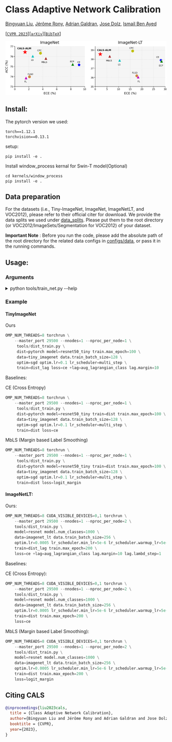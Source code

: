 <!-- omit in toc -->
# Class Adaptive Network Calibration

[Bingyuan Liu](https://by-liu.github.io/), [Jérôme Rony](https://scholar.google.ca/citations?user=5_jpGD0AAAAJ&hl=en), [Adrian Galdran](https://scholar.google.es/citations?user=VKx-rswAAAAJ&hl=es), [Jose Dolz](https://josedolz.github.io/), [Ismail Ben Ayed](https://profs.etsmtl.ca/ibenayed/)


[[`CVPR 2023`](https://openaccess.thecvf.com/content/CVPR2023/html/Liu_Class_Adaptive_Network_Calibration_CVPR_2023_paper.html)][[`arXiv`](https://arxiv.org/abs/2211.15088)][[`BibTeX`](#CitingCALS)] 

![overview](./assets/overview.jpg)


## Install:

The pytorch version we used:
```
torch==1.12.1
torchvision==0.13.1
```

setup:
```
pip install -e .
```

Install window_process kernal for Swin-T model(Optional)
```
cd kernels/window_process
pip install -e .
```

## Data preparation

For the datasets (i.e., Tiny-ImageNet, ImageNet, ImageNetLT, and VOC2012), please refer to their official citer for download.
We provide the data splits we used under [data_splits](data_splits/). Please put them to the root directory (or VOC2012/ImageSets/Segmentation for VOC2012) of your dataset.

**Important Note** : Before you run the code, please add the absolute path of the root directory for the related data configs in [configs/data](configs/data/), or pass it in the running commands.

## Usage:

### Arguments

<details><summary>python tools/train_net.py --help</summary>
<p>

```python
dist_train is powered by Hydra.

== Configuration groups ==
Compose your configuration from those groups (group=option)

data: imagenet, imagenet_lt, tiny_imagenet, voc2012
dist: pytorch, slurm
lag: aug_lagrangian, aug_lagrangian_class
loss: ce, cpc, focal, focal_adaptive, logit_margin, logit_margin_plus, ls, mmce, penalty_ent, soft_ce
lr_scheduler: cosine, multi_step, one_cycle, plateau, step
mixup: mixup
model: SwinV2-T, deeplabv3, resnet, resnet101_tiny, resnet50_tiny
optim: adam, adamw, sgd
test: local, segment
train: dist, dist_lag, dist_plus, lag_segment, local, segment
wandb: my


== Config ==
Override anything in the config (foo.bar=value)

data:
  name: imagenet
  data_root: YOUR_DATA_ROOT
  input_size: 224
  train_batch_size: 256
  val_batch_size: 250
  test_batch_size: 250
  return_ind: false
  use_mysplit: true
  num_workers: 8
  pin_memory: true
  object:
    trainval:
      _target_: calibrate.data.imagenet.build_train_val_dataset
      data_root: ${data.data_root}
      input_size: ${data.input_size}
      use_mysplit: ${data.use_mysplit}
    test:
      _target_: calibrate.data.imagenet.build_test_dataset
      data_root: ${data.data_root}
      input_size: ${data.input_size}
      use_mysplit: ${data.use_mysplit}
model:
  name: resnet50
  num_classes: 10
  pretrained: false
  drop_rate: 0.0
  object:
    _target_: timm.create_model
    model_name: ${model.name}
    pretrained: ${model.pretrained}
    num_classes: ${model.num_classes}
    drop_rate: ${model.drop_rate}
loss:
  name: ce
  ignore_index: -100
  object:
    _target_: torch.nn.CrossEntropyLoss
    ignore_index: ${loss.ignore_index}
    reduction: mean
optim:
  name: adamw
  lr: 0.0005
  weight_decay: 0.05
  object:
    _target_: torch.optim.AdamW
    lr: ${optim.lr}
    betas:
    - 0.9
    - 0.999
    weight_decay: ${optim.weight_decay}
    eps: 1.0e-08
lr_scheduler:
  name: cosine
  min_lr: 5.0e-06
  warmup_lr: 5.0e-07
  warmup_epochs: 1
  cycle_decay: 0.1
  object:
    _target_: timm.scheduler.cosine_lr.CosineLRScheduler
    t_initial: ${train.max_epoch}
    lr_min: ${lr_scheduler.min_lr}
    cycle_mul: 1
    cycle_decay: ${lr_scheduler.cycle_decay}
    warmup_lr_init: ${lr_scheduler.warmup_lr}
    warmup_t: ${lr_scheduler.warmup_epochs}
    cycle_limit: 1
    t_in_epochs: true
train:
  name: dist
  max_epoch: 200
  clip_grad: 2.0
  clip_mode: norm
  resume: true
  keep_checkpoint_num: 1
  keep_checkpoint_interval: 0
  use_amp: true
  evaluate_logits: true
  object:
    _target_: calibrate.engine.DistributedTrainer
mixup:
  name: mixup
  enable: false
  mixup_alpha: 0.4
  mode: pair
  label_smoothing: 0
  object:
    _target_: timm.data.mixup.Mixup
    mixup_alpha: ${mixup.mixup_alpha}
    mode: ${mixup.mode}
    label_smoothing: ${mixup.label_smoothing}
    num_classes: ${model.num_classes}
dist:
  launch: python
  backend: nccl
wandb:
  enable: false
  project: NA
  entity: NA
  tags: train
test:
  name: local
  checkpoint: best.pth
  save_logits: false
  object:
    _target_: calibrate.engine.Tester
job_name: ${hydra:job.name}
work_dir: ${hydra:run.dir}
seed: 1
log_period: 50
calibrate:
  num_bins: 15
  visualize: false
post_temperature:
  enable: false
  learn: false
  grid_search_interval: 0.1
  cross_validate: ece


Powered by Hydra (https://hydra.cc)
Use --hydra-help to view Hydra specific help
```
</p>
</details>

### Example


#### TinyImageNet

Ours
```python
OMP_NUM_THREADS=8 torchrun \
    --master_port 29500 --nnodes=1 --nproc_per_node=1 \
     tools/dist_train.py \
     dist=pytorch model=resnet50_tiny train.max_epoch=100 \
     data=tiny_imagenet data.train_batch_size=128 \
     optim=sgd optim.lr=0.1 lr_scheduler=multi_step \
     train=dist_lag loss=ce +lag=aug_lagrangian_class lag.margin=10
```

Baselines:

CE (Cross Entropy)
```python
OMP_NUM_THREADS=8 torchrun \
    --master_port 29500 --nnodes=1 --nproc_per_node=1 \
     tools/dist_train.py \
     dist=pytorch model=resnet50_tiny train=dist train.max_epoch=100 \
     data=tiny_imagenet data.train_batch_size=128 \
     optim=sgd optim.lr=0.1 lr_scheduler=multi_step \
     train=dist loss=ce
```

MbLS (Margin based Label Smoothing)
```python
OMP_NUM_THREADS=8 torchrun \
    --master_port 29500 --nnodes=1 --nproc_per_node=1 \
     tools/dist_train.py \
     dist=pytorch model=resnet50_tiny train=dist train.max_epoch=100 \
     data=tiny_imagenet data.train_batch_size=128 \
     optim=sgd optim.lr=0.1 lr_scheduler=multi_step \
     train=dist loss=logit_margin
```


#### ImageNetLT:

Ours:
```python
OMP_NUM_THREADS=8 CUDA_VISIBLE_DEVICES=0,1 torchrun \
    --master_port 29500 --nnodes=1 --nproc_per_node=2 \
    tools/dist_train.py \
    model=resnet model.num_classes=1000 \
    data=imagenet_lt data.train_batch_size=256 \
    optim.lr=0.0005 lr_scheduler.min_lr=5e-6 lr_scheduler.warmup_lr=5e-7 \
    train=dist_lag train.max_epoch=200 \
    loss=ce +lag=aug_lagrangian_class lag.margin=10 lag.lambd_step=1
```

Baselines:

CE (Cross Entropy):
```python
OMP_NUM_THREADS=8 CUDA_VISIBLE_DEVICES=0,1 torchrun \
    --master_port 29500 --nnodes=1 --nproc_per_node=2 \
    tools/dist_train.py \
    model=resnet model.num_classes=1000 \
    data=imagenet_lt data.train_batch_size=256 \
    optim.lr=0.0005 lr_scheduler.min_lr=5e-6 lr_scheduler.warmup_lr=5e-7 \
    train=dist train.max_epoch=200 \
    loss=ce
```

MbLS (Margin based Label Smoothing):
```python
OMP_NUM_THREADS=8 CUDA_VISIBLE_DEVICES=0,1 torchrun \
    --master_port 29500 --nnodes=1 --nproc_per_node=2 \
    tools/dist_train.py \
    model=resnet model.num_classes=1000 \
    data=imagenet_lt data.train_batch_size=256 \
    optim.lr=0.0005 lr_scheduler.min_lr=5e-6 lr_scheduler.warmup_lr=5e-7 \
    train=dist train.max_epoch=200 \
    loss=logit_margin
```


<!-- omit in toc -->
## <a name="CitingCALS"></a>Citing CALS


```BibTeX
@inproceedings{liu2023cals,
  title = {Class Adaptive Network Calibration}, 
  author={Bingyuan Liu and Jérôme Rony and Adrian Galdran and Jose Dolz and Ismail Ben Ayed},
  booktitle = {CVPR},
  year={2023},
}
```
